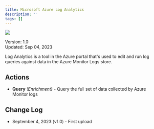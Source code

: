 ```yaml
---
title: Microsoft Azure Log Analytics
description: ''
tags: []
---
```


![](/img/platform-services/automation-service/app-central/logos/microsoft-azure-log-analytics.png)

Version: 1.0  
Updated: Sep 04, 2023

Log Analytics is a tool in the Azure portal that's used to edit and run log queries against data in the Azure Monitor Logs store.

## Actions

* **Query** *(Enrichment)* - Query the full set of data collected by Azure Monitor logs

## Change Log

* September 4, 2023 (v1.0) - First upload
